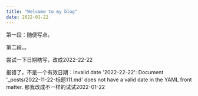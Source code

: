 ```yaml
---
title: "Welcome to my blog"
date: 2022-01-22
---
```


第一段：随便写点。


第二段。。

尝试一下日期瞎写，改成2022-22-22


报错了，不是一个有效日期：Invalid date '2022-22-22': Document '_posts/2022-11-22-标题111.md' does not have a valid date in the YAML front matter.
那我改成不一样的试试2022-01-22
